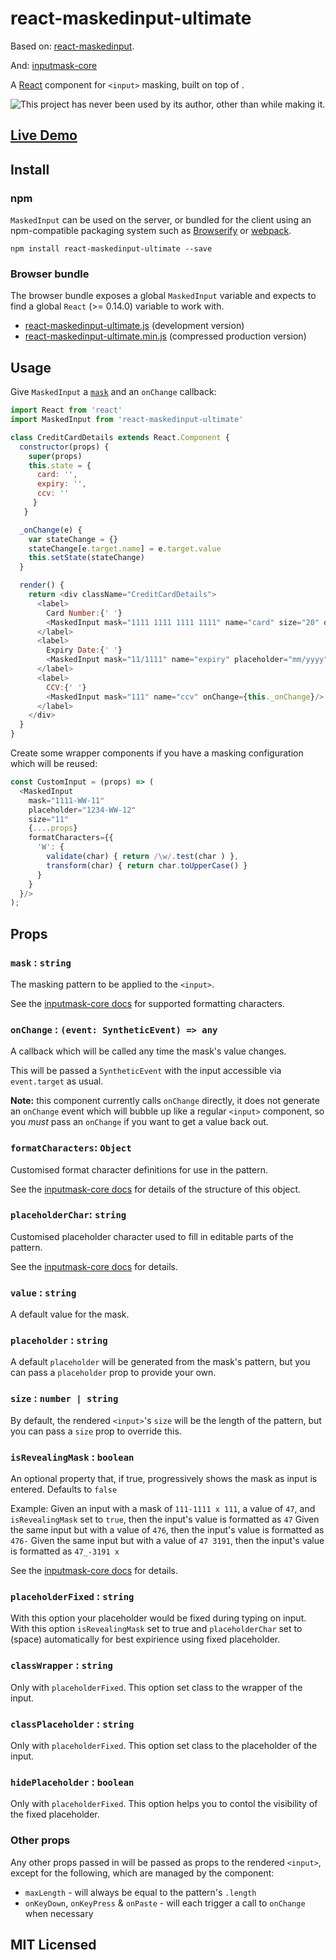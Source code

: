 # react-maskedinput-ultimate

Based on: [react-maskedinput](https://github.com/insin/react-maskedinput).

And:      [inputmask-core](https://github.com/insin/inputmask-core)

A [React](http://facebook.github.io/react/) component for `<input>` masking, built on top of .

![This project has never been used by its author, other than while making it.](https://img.shields.io/badge/author--usage-never-red.png "This project has never been used by its author, other than while making it")

## [Live Demo](http://insin.github.io/react-maskedinput/)

## Install

### npm

`MaskedInput` can be used on the server, or bundled for the client using an npm-compatible packaging system such as [Browserify](http://browserify.org/) or [webpack](http://webpack.github.io/).

```
npm install react-maskedinput-ultimate --save
```

### Browser bundle

The browser bundle exposes a global `MaskedInput` variable and expects to find a global `React` (>= 0.14.0) variable to work with.

* [react-maskedinput-ultimate.js](https://unpkg.com/react-maskedinput/umd/react-maskedinput.js) (development version)
* [react-maskedinput-ultimate.min.js](https://unpkg.com/react-maskedinput/umd/react-maskedinput.min.js) (compressed production version)

## Usage

Give `MaskedInput` a [`mask`](#mask-string) and an `onChange` callback:

```javascript
import React from 'react'
import MaskedInput from 'react-maskedinput-ultimate'

class CreditCardDetails extends React.Component {
  constructor(props) {
    super(props)
    this.state = {
      card: '',
      expiry: '',
      ccv: ''
     }
   }

  _onChange(e) {
    var stateChange = {}
    stateChange[e.target.name] = e.target.value
    this.setState(stateChange)
  }

  render() {
    return <div className="CreditCardDetails">
      <label>
        Card Number:{' '}
        <MaskedInput mask="1111 1111 1111 1111" name="card" size="20" onChange={this._onChange}/>
      </label>
      <label>
        Expiry Date:{' '}
        <MaskedInput mask="11/1111" name="expiry" placeholder="mm/yyyy" onChange={this._onChange}/>
      </label>
      <label>
        CCV:{' '}
        <MaskedInput mask="111" name="ccv" onChange={this._onChange}/>
      </label>
    </div>
  }
}
```

Create some wrapper components if you have a masking configuration which will be reused:

```javascript
const CustomInput = (props) => (
  <MaskedInput
    mask="1111-WW-11"
    placeholder="1234-WW-12"
    size="11"
    {....props}
    formatCharacters={{
      'W': {
        validate(char) { return /\w/.test(char ) },
        transform(char) { return char.toUpperCase() }
      }
    }
  }/>
);
```

## Props

### `mask` : `string`

The masking pattern to be applied to the `<input>`.

See the [inputmask-core docs](https://github.com/insin/inputmask-core#pattern) for supported formatting characters.

### `onChange` : `(event: SyntheticEvent) => any`

A callback which will be called any time the mask's value changes.

This will be passed a `SyntheticEvent` with the input accessible via `event.target` as usual.

**Note:** this component currently calls `onChange` directly, it does not generate an `onChange` event which will bubble up like a regular `<input>` component, so you *must* pass an `onChange` if you want to get a value back out.

### `formatCharacters`: `Object`

Customised format character definitions for use in the pattern.

See the [inputmask-core docs](https://github.com/insin/inputmask-core#formatcharacters) for details of the structure of this object.

### `placeholderChar`: `string`

Customised placeholder character used to fill in editable parts of the pattern.

See the [inputmask-core docs](https://github.com/insin/inputmask-core#placeholderchar--string) for details.

### `value` : `string`

A default value for the mask.

### `placeholder` : `string`

A default `placeholder` will be generated from the mask's pattern, but you can pass a `placeholder` prop to provide your own.

### `size` : `number | string`

By default, the rendered `<input>`'s `size` will be the length of the pattern, but you can pass a `size` prop to override this.

### `isRevealingMask` : `boolean`

An optional property that, if true, progressively shows the mask as input is entered. Defaults to `false`

Example:
Given an input with a mask of `111-1111 x 111`, a value of `47`, and `isRevealingMask` set to `true`, then the input's value is formatted as `47`
Given the same input but with a value of `476`, then the input's value is formatted as `476-`
Given the same input but with a value of `47 3191`, then the input's value is formatted as `47_-3191 x `

See the [inputmask-core docs](https://github.com/insin/inputmask-core#isrevealingmask--boolean) for details.

### `placeholderFixed` : `string`

With this option your placeholder would be fixed during typing on input. With this option `isRevealingMask` set to true and `placeholderChar` set to ` `(space) automatically for best expirience using fixed placeholder.

### `classWrapper` : `string`

Only with `placeholderFixed`. This option set class to the wrapper of the input.

### `classPlaceholder` : `string`

Only with `placeholderFixed`. This option set class to the placeholder of the input.

### `hidePlaceholder` : `boolean`

Only with `placeholderFixed`. This option helps you to contol the visibility of the fixed placeholder.


### Other props

Any other props passed in will be passed as props to the rendered `<input>`, except for the following, which are managed by the component:

* `maxLength` - will always be equal to the pattern's `.length`
* `onKeyDown`, `onKeyPress` & `onPaste` - will each trigger a call to `onChange` when necessary

## MIT Licensed
